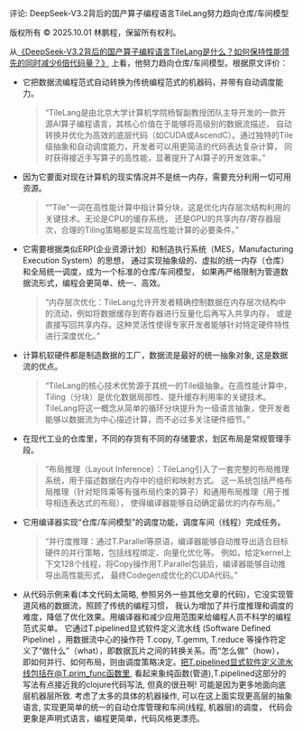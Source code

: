 评论: DeepSeek-V3.2背后的国产算子编程语言TileLang努力趋向仓库/车间模型

版权所有 © 2025.10.01 林鹏程，保留所有权利。

从[《DeepSeek-V3.2背后的国产算子编程语言TileLang是什么？如何保持性能领先的同时减少6倍代码量？》](https://www.51cto.com/article/826597.html)
上看，他努力趋向仓库/车间模型。根据原文评价：

- 它把数据流编程范式自动转换为传统编程范式的机器码，并带有自动调度能力。
  
  > “TileLang是由北京大学计算机学院杨智副教授团队主导开发的一款开源AI算子编程语言，其核心价值在于能够将高级别的数据流描述，
  > 自动转换并优化为高效的底层代码（如CUDA或AscendC）。通过独特的Tile级抽象和自动调度能力，开发者可以用更简洁的代码表达复杂计算，
  > 同时获得接近手写算子的高性能，显著提升了AI算子的开发效率。” 

- 因为它要面对现在计算机的现实情况并不是统一内存，需要充分利用一切可用资源。

  > “"Tile"一词在高性能计算中指计算分块，这是优化内存层次结构利用的关键技术。无论是CPU的缓存系统，
  > 还是GPU的共享内存/寄存器层次，合理的Tiling策略都是实现高性能计算的必要条件。” 

- 它需要根据类似ERP(企业资源计划）和制造执行系统（MES，Manufacturing Execution System）的思想，
  通过实现抽象级的、虚拟的统一内存（仓库）和全局统一调度，成为一个标准的仓库/车间模型，
  如果再严格限制为管道数据流形式，编程会更简单、统一、高效。

  > “内存层次优化：TileLang允许开发者精确控制数据在内存层次结构中的流动，例如将数据缓存到寄存器进行反量化后再写入共享内存，
  > 或是直接写回共享内存。这种灵活性使得专家开发者能够针对特定硬件特性进行深度优化。” 

- 计算机软硬件都是制造数据的工厂，数据流是最好的统一抽象对象, 这是数据流的优点。

  > “TileLang的核心技术优势源于其统一的Tile级抽象。在高性能计算中，Tiling（分块）是优化数据局部性、提升缓存利用率的关键技术。
  > TileLang将这一概念从简单的循环分块提升为一级语言抽象，使开发者能够以数据流为中心描述计算，而不必过多关注硬件细节。” 


- 在现代工业的仓库里，不同的存货有不同的存储要求，划区布局是常规管理手段。

  > “布局推理（Layout Inference）：TileLang引入了一套完整的布局推理系统，用于描述数据在内存中的组织和映射方式。
  > 这一系统包括严格布局推理（针对矩阵乘等有强布局约束的算子）和通用布局推理（用于推导相连表达式的布局），
  > 使得编译器能够自动确定最优的内存布局。”

- 它用编译器实现“仓库/车间模型”的调度功能，调度车间（线程）完成任务。

  > “并行度推理：通过T.Parallel等原语，编译器能够自动推导出适合目标硬件的并行策略，包括线程绑定、向量化优化等。
  > 例如，给定kernel上下文128个线程，将Copy操作用T.Parallel包装后，编译器能够自动推导出高性能形式，
  > 最终Codegen成优化的CUDA代码。” 

- 从代码示例来看(本文代码太简略, 参照另外一些其他文章的代码)，它没实现管道风格的数据流，照顾了传统的编程习惯，
  我认为增加了并行度推理和调度的难度，降低了优化效果。用编译器和减少应用范围来给编程人员不科学的编程范式买单。
  它通过T.pipelined显式软件定义流水线 (Software Defined Pipeline) ，用数据流中心的操作符
  T.copy, T.gemm, T.reduce 等操作符定义了“做什么”（what），即数据瓦片之间的转换关系。而“怎么做”（how），
  即如何并行、如何布局，则由调度策略决定。把T.pipelined显式软件定义流水线包括在@T.prim_func函数里, 
  看起来象纯函数(管道),T.pipelined这部分的写法有点接近我的clojure代码写法, 但真的很丑啊!
  可能是因为更多地面向底层机器层所致. 考虑了太多的具体的机器操作, 
  可以在这上面实现更高层的抽象语言, 实现更简单的统一的自动仓库管理和车间(线程, 机器层)的调度，
  代码会更象是声明式语言，编程更简单，代码风格更漂亮。

  
